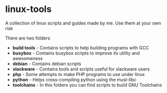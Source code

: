 # linux-tools
A collection of linux scripts and guides made by me. Use them at your own risk

There are two folders

* **build tools** - Contains scripts to help building programs with GCC
* **busybox** - Contains busybox scripts to improve its utility and awesomeness
* **debian** - Contains debian scripts
* **slackware** - Contains tools and scripts useful for slackware users
* **php** - Some attempts to make PHP programs to use under linux
* **python** - Helps cross-compiling python using the musl-libc
* **toolchains** - In this folders you can find scripts to build GNU Toolchains

